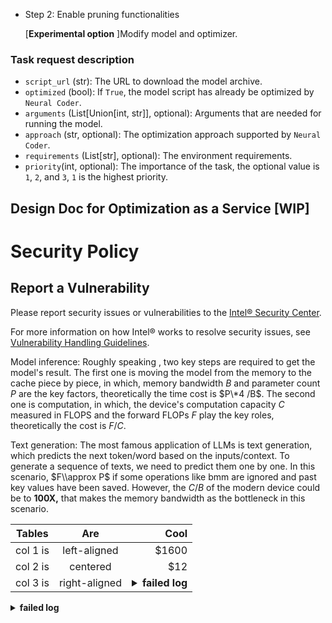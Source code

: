 - Step 2: Enable pruning functionalities

  \[**Experimental option** \]Modify model and optimizer.

### Task request description

- `script_url` (str): The URL to download the model archive.
- `optimized` (bool): If `True`, the model script has already be optimized by `Neural Coder`.
- `arguments` (List\[Union\[int, str\]\], optional): Arguments that are needed for running the model.
- `approach` (str, optional): The optimization approach supported by `Neural Coder`.
- `requirements` (List\[str\], optional): The environment requirements.
- `priority`(int, optional): The importance of the task, the optional value is `1`, `2`, and `3`, `1` is the highest priority. <!--- Can not represent how many workers to use. -->

## Design Doc for Optimization as a Service \[WIP\]

# Security Policy

## Report a Vulnerability

Please report security issues or vulnerabilities to the [Intel® Security Center].

For more information on how Intel® works to resolve security issues, see
[Vulnerability Handling Guidelines].

[intel® security center]: https://www.intel.com/security
[vulnerability handling guidelines]: https://www.intel.com/content/www/us/en/security-center/vulnerability-handling-guidelines.html

Model inference: Roughly speaking , two key steps are required to get the model's result. The first one is moving the model from the memory to the cache piece by piece, in which, memory bandwidth $B$ and parameter count $P$ are the key factors, theoretically the time cost is $P\*4 /B$. The second one is computation, in which, the device's computation capacity $C$ measured in FLOPS and the forward FLOPs $F$ play the key roles, theoretically the cost is $F/C$.

Text generation: The most famous application of LLMs is text generation, which predicts the next token/word based on the inputs/context. To generate a sequence of texts, we need to predict them one by one. In this scenario, $F\\approx P$ if some operations like bmm are ignored and past key values have been saved. However, the $C/B$ of the modern device could be to **100X,** that makes the memory bandwidth as the bottleneck in this scenario.

| Tables   |      Are      |                                                                         Cool |
| -------- | :-----------: | ---------------------------------------------------------------------------: |
| col 1 is | left-aligned  |                                                                        $1600 |
| col 2 is |   centered    |                                                                          $12 |
| col 3 is | right-aligned | <details><summary><b>failed log</b></summary>testtest<br/>testtest</details> |

<details>
<summary><b>failed log</b></summary>
testtest<br/>testtest
<details>
<summary><b>failed log</b></summary>
testtest<br/>testtest
</details>
testtest<br/>testtest
</details>
